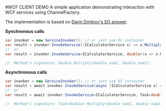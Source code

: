 #WCF CLIENT DEMO
A simple application demonstrating interaction with WCF services using ChannelFactory.

The implementation is based on [Darin Dmitrov's SO answer](http://stackoverflow.com/a/3201001).

**Synchronous calls**
``` csharp
var invoker = new ServiceInvoker(); // or just use DI container
var result = invoker.InvokeService((ICalculatorService x) => x.Multiply(5, 6));
//  or
var result = invoker.InvokeService<ICalculatorService, double>(x => x.Multiply(5, 6));

//  Method's signature: double Multiply(double num1, double num2);
```

**Asynchronous calls**
``` csharp
var invoker = new ServiceInvoker(); // or just use DI container
var result = await invoker.InvokeService(async (ICalculatorService x) => await x.Multiply(5, 6));
//  or
var result = await invoker.InvokeService<ICalculatorService, Task<double>>(async x => await x.Multiply(5, 6));

//  Method's signature: Task<double> Multiply(double num1, double num2);
```